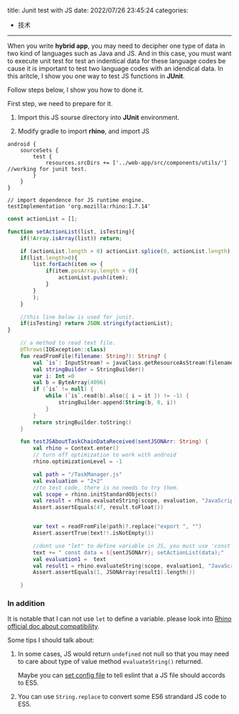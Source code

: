 title: Junit test with JS
date: 2022/07/26 23:45:24
categories:
- 技术
---

When you write **hybrid app**, you may need to decipher one type of data in two kind of languages such as Java and JS.
And in this case, you must want to execute unit test for test an indentical data for these language codes be cause it is important 
to test two language codes with an idendical data. In this aritcle, I show you one way to test JS functions in **JUnit**.


Follow steps below, I show you how to done it.


First step, we need to prepare for it.

1. Import this JS sourse directory into **JUnit** environment.

2. Modify gradle to import **rhino**, and import JS
```
android {
    sourceSets {
        test {
            resources.srcDirs += ['../web-app/src/components/utils/'] //working for junit test.
        }
    }
}

// import dependence for JS runtime engine.
testImplementation 'org.mozilla:rhino:1.7.14'
```



``` JavaScript
const actionList = [];

function setActionList(list, isTesting){
    if(!Array.isArray(list)) return;

    if (actionList.length > 0) actionList.splice(0, actionList.length);
    if(list.length>0){
        list.forEach(item => {
            if(item.posArray.length > 0){
                actionList.push(item);
            }
        }
        );
    }

    //this line below is used for junit.
    if(isTesting) return JSON.stringify(actionList);
}


```

``` kotlin
    // a method to read text file.
    @Throws(IOException::class)
    fun readFromFile(filename: String?): String? {
        val `is`: InputStream? = javaClass.getResourceAsStream(filename!!)
        val stringBuilder = StringBuilder()
        var i: Int =0
        val b = ByteArray(4096)
        if (`is` != null) {
            while (`is`.read(b).also({ i = it }) != -1) {
                stringBuilder.append(String(b, 0, i))
            }
        }
        return stringBuilder.toString()
    }

    fun testJSAboutTaskChainDataReceived(sentJSONArr: String) {
        val rhino = Context.enter()
        // turn off optimization to work with android
        rhino.optimizationLevel = -1

        val path = "/TaskManager.js"
        val evaluation = "2+2"
        //to test code, there is no needs to try them.
        val scope = rhino.initStandardObjects()
        val result = rhino.evaluateString(scope, evaluation, "JavaScript", 1, null).toString()
        Assert.assertEquals(4f, result.toFloat())


        var text = readFromFile(path)?.replace("export ", "")
        Assert.assertTrue(text!!.isNotEmpty())

        //dont use "let" to define variable in JS, you must use 'const'.
        text += " const data = ${sentJSONArr}; setActionList(data);"
        val evaluation1 =  text
        val result1 = rhino.evaluateString(scope, evaluation1, "JavaScript", 1, null).toString()
        Assert.assertEquals(1, JSONArray(result1).length())

    }

```


### In addition

It is notable that I can not use `let` to define a variable. please look into [Rhino official doc about compatibility](https://mozilla.github.io/rhino/compat/engines.html).

Some tips I should talk about:
1. In some cases, JS would return `undefined` not null so that you may need to care about type of value method `evaluateString()`  returned.
   
    Maybe you can [set config file](https://stackoverflow.com/questions/52333240/how-to-specifiy-es-version-within-js-comment-when-using-eslint) to tell eslint that a JS file should accords to ES5. 
    
2. You can use `String.replace` to convert some ES6 strandard JS code to ES5.